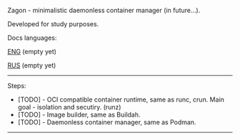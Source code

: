Zagon - minimalistic daemonless container manager (in future...).

Developed for study purposes.

Docs languages:

[ENG]() (empty yet)

[RUS]() (empty yet)

---

Steps:

- [TODO] -  OCI compatible container runtime, same as runc, crun.
  Main goal - isolation and secutiry. (runz)
- [TODO] - Image builder, same as Buildah.
- [TODO] - Daemonless container manager, same as Podman.

---

